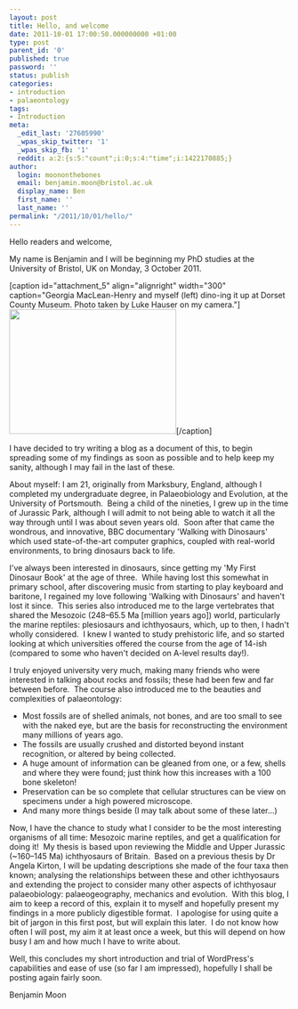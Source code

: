 ```yaml
---
layout: post
title: Hello, and welcome
date: 2011-10-01 17:00:50.000000000 +01:00
type: post
parent_id: '0'
published: true
password: ''
status: publish
categories:
- introduction
- palaeontology
tags:
- Introduction
meta:
  _edit_last: '27605990'
  _wpas_skip_twitter: '1'
  _wpas_skip_fb: '1'
  reddit: a:2:{s:5:"count";i:0;s:4:"time";i:1422170885;}
author:
  login: moononthebones
  email: benjamin.moon@bristol.ac.uk
  display_name: Ben
  first_name: ''
  last_name: ''
permalink: "/2011/10/01/hello/"
---
```

<p>Hello readers and welcome,</p>
<p>My name is Benjamin and I will be beginning my PhD studies at the University of Bristol, UK on Monday, 3 October 2011.</p>
<p>[caption id="attachment_5" align="alignright" width="300" caption="Georgia MacLean-Henry and myself (left) dino-ing it up at Dorset County Museum. Photo taken by Luke Hauser on my camera."]<a href="http://ichthyosaurs.files.wordpress.com/2011/10/myself.jpg"><img class="size-medium wp-image-5" title="Never too old" src="{{ site.baseurl }}/assets/myself.jpg?w=300" alt="" width="300" height="224" /></a>[/caption]</p>
<p>I have decided to try writing a blog as a document of this, to begin spreading some of my findings as soon as possible and to help keep my sanity, although I may fail in the last of these.</p>
<p>About myself: I am 21, originally from Marksbury, England, although I completed my undergraduate degree, in Palaeobiology and Evolution, at the University of Portsmouth.  Being a child of the nineties, I grew up in the time of Jurassic Park, although I will admit to not being able to watch it all the way through until I was about seven years old.  Soon after that came the wondrous, and innovative, BBC documentary 'Walking with Dinosaurs' which used state-of-the-art computer graphics, coupled with real-world environments, to bring dinosaurs back to life.</p>
<p>I've always been interested in dinosaurs, since getting my 'My First Dinosaur Book' at the age of three.  While having lost this somewhat in primary school, after discovering music from starting to play keyboard and baritone, I regained my love following 'Walking with Dinosaurs' and haven't lost it since.  This series also introduced me to the large vertebrates that shared the Mesozoic (248–65.5 Ma [million years ago]) world, particularly the marine reptiles: plesiosaurs and ichthyosaurs, which, up to then, I hadn't wholly considered.  I knew I wanted to study prehistoric life, and so started looking at which universities offered the course from the age of 14-ish (compared to some who haven't decided on A-level results day!).</p>
<p>I truly enjoyed university very much, making many friends who were interested in talking about rocks and fossils; these had been few and far between before.  The course also introduced me to the beauties and complexities of palaeontology:</p>
<ul>
<li>Most fossils are of shelled animals, not bones, and are too small to see with the naked eye, but are the basis for reconstructing the environment many millions of years ago.</li>
<li>The fossils are usually crushed and distorted beyond instant recognition, or altered by being collected.</li>
<li>A huge amount of information can be gleaned from one, or a few, shells and where they were found; just think how this increases with a 100 bone skeleton!</li>
<li>Preservation can be so complete that cellular structures can be view on specimens under a high powered microscope.</li>
<li>And many more things beside (I may talk about some of these later...)</li>
</ul>
<p>Now, I have the chance to study what I consider to be the most interesting organisms of all time: Mesozoic marine reptiles, and get a qualification for doing it!  My thesis is based upon reviewing the Middle and Upper Jurassic (~160–145 Ma) ichthyosaurs of Britain.  Based on a previous thesis by Dr Angela Kirton, I will be updating descriptions she made of the four taxa then known; analysing the relationships between these and other ichthyosaurs and extending the project to consider many other aspects of ichthyosaur palaeobiology: palaeogeography, mechanics and evolution.  With this blog, I aim to keep a record of this, explain it to myself and hopefully present my findings in a more publicly digestible format.  I apologise for using quite a bit of jargon in this first post, but will explain this later.  I do not know how often I will post, my aim it at least once a week, but this will depend on how busy I am and how much I have to write about.</p>
<p>Well, this concludes my short introduction and trial of WordPress's capabilities and ease of use (so far I am impressed), hopefully I shall be posting again fairly soon.</p>
<p>Benjamin Moon</p>
